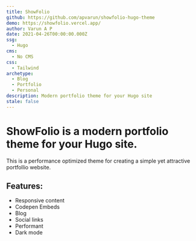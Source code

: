 ```yaml
---
title: ShowFolio
github: https://github.com/apvarun/showfolio-hugo-theme
demo: https://showfolio.vercel.app/
author: Varun A P
date: 2021-04-26T00:00:00.000Z
ssg:
  - Hugo
cms:
  - No CMS
css:
  - Tailwind
archetype:
  - Blog
  - Portfolio
  - Personal
description: Modern portfolio theme for your Hugo site
stale: false
---
```


# ShowFolio is a modern portfolio theme for your Hugo site.

This is a performance optimized theme for creating a simple yet attractive portfollio website.

## Features:

- Responsive content
- Codepen Embeds
- Blog
- Social links
- Performant
- Dark mode
